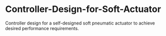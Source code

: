 # Controller-Design-for-Soft-Actuator
Controller design for a self-designed soft pneumatic actuator to achieve desired performance requirements.
